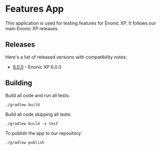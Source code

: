 # Features App

This application is used for testing features for Enonic XP. It follows
our main Enonic XP releases.

## Releases

Here's a list of released versions with compatibility notes:

* [6.0.0](http://repo.enonic.com/public/com/enonic/app/features/6.0.0/features-6.0.0.jar) - Enonic XP 6.0.0

## Building

Build all code and run all tests:

    ./gradlew build

Build all code skipping all tests:

    ./gradlew build -x test

To publish the app to our repository:

    ./gradlew publish
